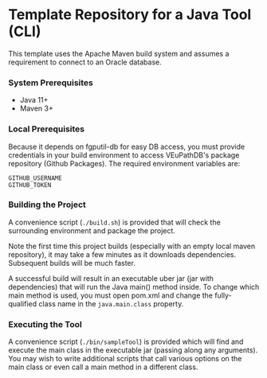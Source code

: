 # Template Repository for a Java Tool (CLI)

This template uses the Apache Maven build system and assumes a requirement to connect to an Oracle database.

### System Prerequisites

- Java 11+
- Maven 3+

### Local Prerequisites

Because it depends on fgputil-db for easy DB access, you must provide credentials in your build
environment to access VEuPathDB's package repository (Github Packages).  The required environment
variables are:
```
GITHUB_USERNAME
GITHUB_TOKEN
```

### Building the Project

A convenience script (`./build.sh`) is provided that will check the surrounding environment and
package the project.

Note the first time this project builds (especially with an empty local maven repository), it may
take a few minutes as it downloads dependencies.  Subsequent builds will be much faster.

A successful build will result in an executable uber jar (jar with dependencies) that will run
the Java main() method inside.  To change which main method is used, you must open pom.xml and
change the fully-qualified class name in the `java.main.class` property.

### Executing the Tool

A convenience script (`./bin/sampleTool`) is provided which will find and execute the main class in
the executable jar (passing along any arguments).  You may wish to write additional scripts that
call various options on the main class or even call a main method in a different class.
